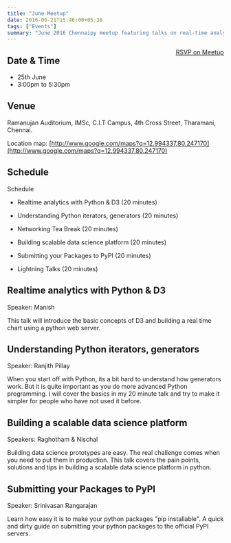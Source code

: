 ```yaml
---
title: "June Meetup"
date: 2016-06-21T15:46:00+05:30
tags: ["Events"]
summary: "June 2016 Chennaipy meetup featuring talks on real-time analytics, Python generators, data science, and PyPI."
---
```


<a style="float:right;" class="pure-button"
href="http://www.meetup.com/Chennaipy/events/231855236/" target="_blank"><i class="fa
fa-check-square-o"></i> RSVP on Meetup</a>

## Date & Time

  * 25th June
  * 3:00pm to 5:30pm

## Venue

Ramanujan Auditorium, IMSc,
C.I.T Campus,
4th Cross Street,
Tharamani,
Chennai.

Location map:
[http://www.google.com/maps?q=12.994337,80.247170](http://www.google.com/maps?q=12.994337,80.247170)

## Schedule

Schedule

 * Realtime analytics with Python & D3 (20 minutes)

 * Understanding Python iterators, generators (20 minutes)

 * Networking Tea Break (20 minutes)

 * Building scalable data science platform (20 minutes)

 * Submitting your Packages to PyPI (20 minutes)

 * Lightning Talks (20 minutes)

## Realtime analytics with Python & D3

Speaker: Manish

This talk will introduce the basic concepts of D3 and building a real time chart using a python web server.

## Understanding Python iterators, generators

Speaker: Ranjith Pillay

When you start off with Python, its a bit hard to understand how generators work. But it is quite important as you do more advanced Python programming. I will cover the basics in my 20 minute talk and try to make it simpler for people who have not used it before.

## Building a scalable data science platform

Speakers: Raghotham & Nischal

Building data science prototypes are easy. The real challenge comes when you need to put them in production. This talk covers the pain points, solutions and tips in building a scalable data science platform in python.

## Submitting your Packages to PyPI

Speaker: Srinivasan Rangarajan

Learn how easy it is to make your python packages "pip installable". A quick and dirty guide on submitting your python packages to the official PyPI servers.
